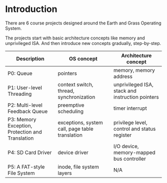 # Introduction

There are 6 course projects designed around the Earth and Grass Operating System.&#x20;

The projects start with basic architecture concepts like memory and unprivileged ISA. And then introduce new concepts gradually, step-by-step.&#x20;

| Description                                      | OS concept                                      | Architecture concept                             |
| ------------------------------------------------ | ----------------------------------------------- | ------------------------------------------------ |
| P0: Queue                                        | pointers                                        | memory, memory address                           |
| P1: User-level Threading                         | context switch, thread, synchronization         | unprivileged ISA, stack and instruction pointers |
| P2: Multi-level Feedback Queue                   | preemptive scheduling                           | timer interrupt                                  |
| P3: Memory Exception, Protection and Translation | exceptions, system call, page table translation | privilege level, control and status register     |
| P4: SD Card Driver                               | device driver                                   | I/O device, memory-mapped bus controller         |
| P5: A FAT-style File System                      | inode, file system layers                       | N/A                                              |



